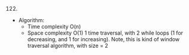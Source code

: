 122.

- Algorithm:
  - Time complexity O(n)
  - Space complexity O(1)
    1 time traversal, with 2 while loops (1 for decreasing, and 1 for increasing). Note, this is kind of window traversal algorithm, with size = 2
